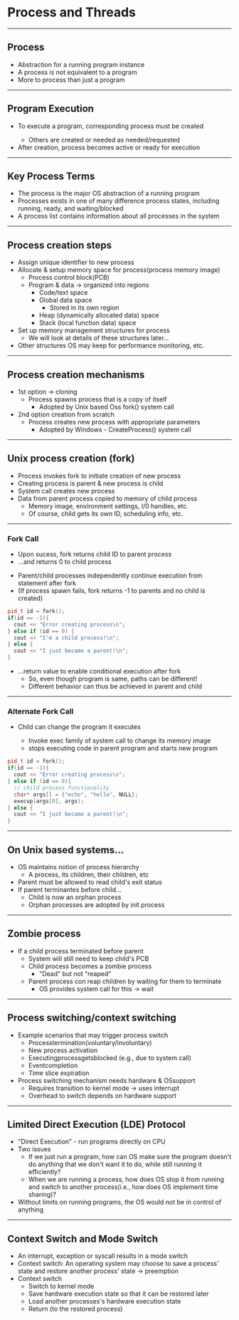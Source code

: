 # Process and Threads
---

## Process
<ul>
  <li>Abstraction for a running program instance</li>
  <li>A process is not equivalent to a program</li>
  <li>More to process than just a program</li>
</ul>

---
## Program Execution
<ul>
  <li>To execute a program, corresponding process must be created</li>
  <ul>
      <li>Others are created or needed as needed/requested</li>
    </ul>
  <li>After creation, process becomes active or ready for execution</li>
</ul>

---
## Key Process Terms
<ul>
  <li>The process is the major OS abstraction of a running program</li>
  <li>Processes exists in one of many difference process states, including running, ready, and waiting/blocked</li>
  <li>A process list contains information about all processes in the system</li>
</ul>

---
## Process creation steps
- Assign unique identifier to new process
- Allocate & setup memory space for process(process memory image)
  - Process control block(PCB)
  - Program & data -> organized into regions
    - Code/text space
    - Global data space
      - Stored in its own region 
    - Heap (dynamically allocated data) space
    - Stack (local function data) space
- Set up memory management structures for process
  - We will look at details of these structures later...
- Other structures OS may keep for performance monitoring, etc.

---
## Process creation mechanisms
- 1st option -> cloning
  - Process spawns process that is a copy of itself
    - Adopted by Unix based Oss  fork() system call
- 2nd option  creation from scratch
  - Process creates new process with appropriate parameters
    - Adopted by Windows - CreateProcess() system call

---
## Unix process creation (fork)

- Process invokes fork to initiate creation of new process
- Creating process is parent & new process is child
- System call creates new process
- Data from parent process copied to memory of child process
  - Memory image, environment settings, l/0 handles, etc.
  - Of course, child gets its own ID, scheduling info, etc.


---
### Fork Call
<ul>
  <li>Upon sucess, fork returns child ID to parent process</li>
  <li>...and returns 0 to child process</li>
</ul>

<ul>
  <li>Parent/child processes independently continue execution from statement after fork</li>
  <li>(If process spawn fails, fork returns -1 to parents and no child is created)</li>
</ul>

```c++
pid_t id = fork();
if(id == -1){
  cout << "Error creating process\n";
} else if (id == 0) {
  cout << "I'm a child process!\n";
} else {
  cout << "I just became a parent!\n";
}
```

- ...return value to enable conditional execution after fork
  - So, even though program is same, paths can be different!
  - Different behavior can thus be achieved in parent and child

---
### Alternate Fork Call

<ul>
  <li>Child can change the program it executes</li>
    <ul>
      <li>Invoke exec family of system call to change its memory image</li>
      <li>stops executing code in parent program and starts new program</li>
    </ul>
</ul>


```c++
pid_t id = fork();
if(id == -1){
  cout << "Error creating process\n";
} else if (id == 0){
  // child process functionality
  char* args[] = {"echo", "hello", NULL};
  execvp(args[0], args);
} else {
  cout << "I just became a parent!\n";
}
```

---
## On Unix based systems...

* OS maintains notion of process hierarchy
  * A process, its children, their children, etc
* Parent must be allowed to read child's exit status
* If parent terminantes before child...
  * Child is now an orphan process
  * Orphan processes are adopted by init process

---
## Zombie process
- If a child process terminated before parent
  - System will still need to keep child's PCB
  - Child process becomes a zombie process
    - "Dead" but not "reaped"
  - Parent process con reap children by waiting for them to terminate
    - OS provides system call for this -> wait

---
## Process switching/context switching
- Example scenarios that may trigger process switch
  - Processtermination(voluntary/involuntary)
  - New process activation
  - Executingprocessgetsblocked (e.g., due to system call)
  - Eventcompletion
  - Time slice expiration
- Process switching mechanism needs hardware & OSsupport
  - Requires transition to kernel mode -> uses interrupt
  - Overhead to switch depends on hardware support

---
## Limited Direct Execution (LDE) Protocol
- "Direct Execution" - run programs directly on CPU
- Two issues
  - If we just run a program, how can OS make sure the program doesn't do anything that we don't want it to do, while still running it efficiently?
  - When we are running a process, how does OS stop it from running and switch to another process(i.e., how does OS implement time sharing)?
- Without limits on running programs, the OS would not be in control of anything

---
## Context Switch and Mode Switch

- An interrupt, exception or syscall results in a mode switch
- Context switch: An operating system may choose to save a process' state and restore another process' state -> preemption
- Context switch
  - Switch to kernel mode
  - Save hardware execution state so that it can be restored later
  - Load another processes's hardware execution state
  - Return (to the restored process)
